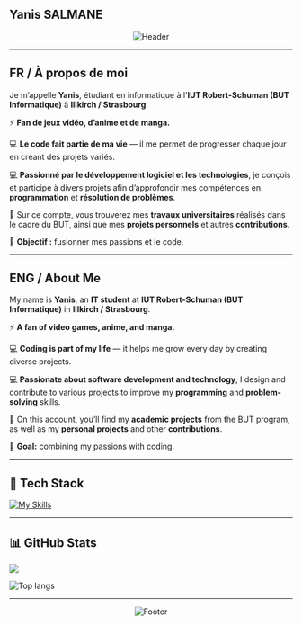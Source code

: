 ## Yanis SALMANE
<div align="center">

![Header](https://capsule-render.vercel.app/api?type=waving&color=gradient&customColorList=12&height=200&section=header&text=Yanis%20SALMANE&fontSize=40&fontColor=fff&animation=fadeIn&fontAlignY=35&desc=🌌Bienvenue%20|%20Welcome🌌&descAlignY=55&descSize=18)

</div>

---

## FR / À propos de moi

Je m’appelle **Yanis**, étudiant en informatique à l'**IUT Robert-Schuman (BUT Informatique)** à **Illkirch / Strasbourg**.

⚡ **Fan de jeux vidéo, d’anime et de manga.**  

💻 **Le code fait partie de ma vie** — il me permet de progresser chaque jour en créant des projets variés.  

💻 **Passionné par le développement logiciel et les technologies**, je conçois et participe à divers projets afin d’approfondir mes compétences en **programmation** et **résolution de problèmes**.  

📂 Sur ce compte, vous trouverez mes **travaux universitaires** réalisés dans le cadre du BUT, ainsi que mes **projets personnels** et autres **contributions**.  

🚀 **Objectif :** fusionner mes passions et le code.  

---

## ENG / About Me

My name is **Yanis**, an **IT student** at **IUT Robert-Schuman (BUT Informatique)** in **Illkirch / Strasbourg**.  

⚡ **A fan of video games, anime, and manga.**  

💻 **Coding is part of my life** — it helps me grow every day by creating diverse projects.  

💻 **Passionate about software development and technology**, I design and contribute to various projects to improve my **programming** and **problem-solving** skills.  

📂 On this account, you’ll find my **academic projects** from the BUT program, as well as my **personal projects** and other **contributions**.  

🚀 **Goal:** combining my passions with coding.  

---

## 🧠 Tech Stack

[![My Skills](https://skillicons.dev/icons?i=bash,c,cs,godot,java,js,php,dotnet,lua,html,css,git,github,gitlab,robloxstudio,sqlite,vim,vscode,visualstudio,discord&perline=10)](https://skillicons.dev)

---

## 📊 GitHub Stats

![](https://github-contributor-stats.vercel.app/api?username=salmaneyanis&limit=10&theme=dark&combine_all_yearly_contributions=true)

<img alt="Top langs" src="https://github-readme-stats.vercel.app/api/top-langs/?username=salmaneyanis&layout=compact&langs_count=6"/>

---

<div align="center">

![Footer](https://capsule-render.vercel.app/api?type=waving&color=gradient&customColorList=12&height=100&section=footer)

</div>
